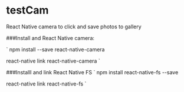 # testCam
React Native camera to click and save photos to gallery



###Install and React Native camera:

 ` npm install --save react-native-camera

  react-native link react-native-camera `

###Installl and link React Native FS
  ` npm install react-native-fs --save

  react-native link react-native-fs `
